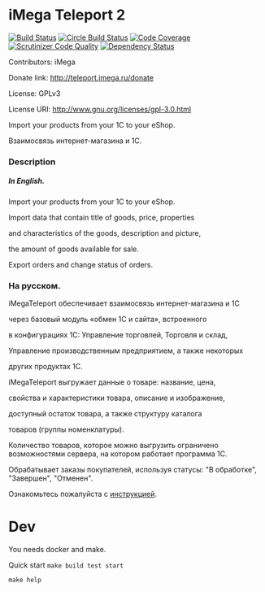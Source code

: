 # iMega Teleport 2

[![Build Status](https://travis-ci.org/iMega/teleport.svg?branch=master)](https://travis-ci.org/iMega/teleport)
[![Circle Build Status](https://circleci.com/gh/iMega/teleport.svg?style=shield)](https://circleci.com/gh/iMega/teleport)
[![Code Coverage](https://scrutinizer-ci.com/g/iMega/teleport/badges/coverage.png?b=master)](https://scrutinizer-ci.com/g/iMega/teleport/?branch=master)
[![Scrutinizer Code Quality](https://scrutinizer-ci.com/g/iMega/teleport/badges/quality-score.png?b=master)](https://scrutinizer-ci.com/g/iMega/teleport/?branch=master)
[![Dependency Status](https://www.versioneye.com/user/projects/5571ecfd393530001c000001/badge.svg?style=flat)](https://www.versioneye.com/user/projects/5571ecfd393530001c000001)

Contributors: iMega

Donate link: http://teleport.imega.ru/donate

License: GPLv3

License URI: http://www.gnu.org/licenses/gpl-3.0.html

Import your products from your 1C to your eShop.

Взаимосвязь интернет-магазина и 1С.

### Description

##### In English.

Import your products from your 1C to your eShop.

Import data that contain title of goods, price, properties 

and characteristics of the goods, description and picture, 

the amount of goods available for sale.

Export orders and change status of orders.

### На русском.

iMegaTeleport обеспечивает взаимосвязь интернет-магазина и 1С 

через базовый модуль «обмен 1С и сайта», встроенного 

в конфигурациях 1С: Управление торговлей, Торговля и склад, 

Управление производственным предприятием, а также некоторых 

других продуктах 1С.

iMegaTeleport выгружает данные о товаре: название, цена, 

свойства и характеристики товара, описание и изображение, 

доступный остаток товара, а также структуру каталога 

товаров (группы номенклатуры).

Количество товаров, которое можно выгрузить ограничено 
возможностями сервера, на котором работает программа 1С.

Обрабатывает заказы покупателей, используя статусы: 
"В обработке", "Завершен", "Отменен".


Ознакомьтесь пожалуйста с [инструкцией](http://teleport.imega.ru/instructions).

# Dev

You needs docker and make.

Quick start `make build test start`

`make help`

